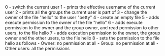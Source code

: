 0 - switch the current user
1 - prints the effective username of the current user
2 - prints all the groups the current user is part of
3 - change the owner of the file "hello" to the user "betty"
4 - create an empty file
5 - adds execute permission to the owner of the file "hello"
6 - adds execute permission to the owner and the group owner, and read permission to other users, to the file hello
7 - adds execution permission to the owner, the group owner and the other users, to the file hello
8 - sets the permission to the file hello as follows - Owner: no permission at all - Group: no permission at all - Other users: all the permissions